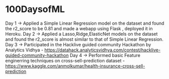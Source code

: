 # 100DaysofML

Day 1 -> Applied a Simple Linear Regression model on the dataset and found the r2_score to be 0.81 and made a webapp using Flask , deployed it in Heroku.
Day 2 -> Applied a Lasso,Ridge,ElasticNet models on the dataset and found the r2_score is almost similar to that of Simple Linear Regression.
Day 3 -> Participated in the Hacklive guided community Hackathon by Analytics Vidhya - https://datahack.analyticsvidhya.com/contest/hacklive-guided-community-hackathon
Day 4 -> Performed basic Feature enginerring techniques on cross-sell-prediction dataset - https://www.kaggle.com/anmolkumar/health-insurance-cross-sell-prediction

